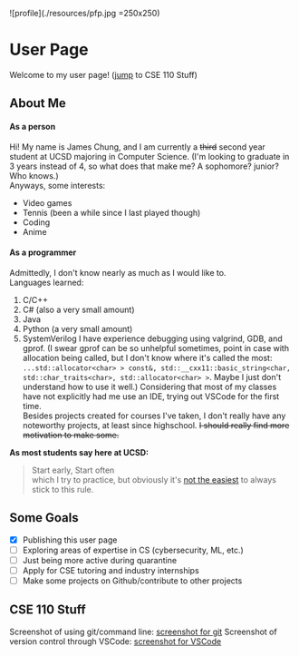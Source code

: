 ![profile](./resources/pfp.jpg =250x250)
# User Page
Welcome to my user page!
([jump](#cse-110-stuff) to CSE 110 Stuff)
## About Me
#### As a person
Hi! My name is James Chung, and I am currently a ~~third~~ second year student at UCSD majoring in Computer Science. (I'm looking to graduate in 3 years instead of 4, so what does that make me? A sophomore? junior? Who knows.)  
Anyways, some interests:
- Video games
- Tennis (been a while since I last played though)
- Coding
- Anime

#### As a programmer
Admittedly, I don't know nearly as much as I would like to.  
Languages learned:  
1. C/C++
2. C# (also a very small amount)  
3. Java
4. Python (a very small amount)
5. SystemVerilog
I have experience debugging using valgrind, GDB, and gprof. (I swear gprof can be so unhelpful sometimes, point in case with allocation being called, but I don't know where it's called the most: 
` ...std::allocator<char> > const&, std::__cxx11::basic_string<char, std::char_traits<char>, std::allocator<char> > `. Maybe I just don't understand how to use it well.)
Considering that most of my classes have not explicitly had me use an IDE, trying out VSCode for the first time.  
Besides projects created for courses I've taken, I don't really have any noteworthy projects, at least since highschool. ~~I should really find more motivation to make some.~~  

    
**As most students say here at UCSD:**  
> Start early, Start often  
which I try to practice, but obviously it's [not the easiest](http://gph.is/1rnPFh5) to always stick to this rule.

## Some Goals
- [x] Publishing this user page
- [ ] Exploring areas of expertise in CS (cybersecurity, ML, etc.)
- [ ] Just being more active during quarantine
- [ ] Apply for CSE tutoring and industry internships
- [ ] Make some projects on Github/contribute to other projects
  
## CSE 110 Stuff
Screenshot of using git/command line: [screenshot for git](./screenshots/Lab%201%20Commands.png)
Screenshot of version control through VSCode: [screenshot for VSCode](./screenshots/VSCode_git.png)
